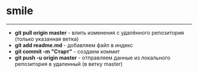 # smile
---
* **git pull origin master**  -  влить изменения с удалённого репозитория (только указанная ветка) 
* **git add readme.md**       -  добавляем файл в индекс 
* **git commit -m "Старт"**   -  создаем коммит 
* **git push -u origin master** - отправляем данные из локального репозитория в удаленный (в ветку master) 